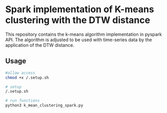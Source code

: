 # Spark implementation of K-means clustering with the DTW distance

This repository contains the k-means algorithm implementation in pyspark API. The algorithm is adjusted to be used with 
time-series data by the application of the DTW distance.

## Usage

```bash
#allow access
chmod +x /.setup.sh

# setup
/.setup.sh

# run functions
python3 k_mean_clustering_spark.py

```